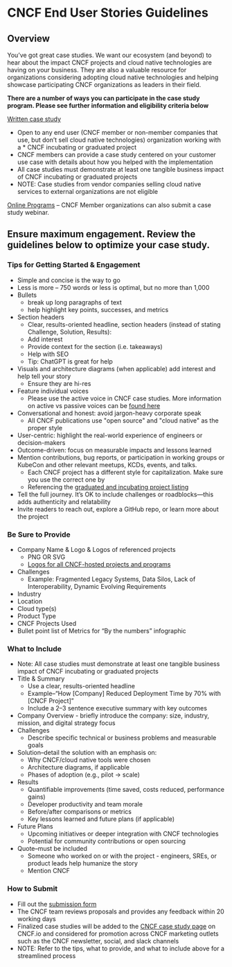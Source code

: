 # CNCF End User Stories Guidelines #

## Overview ##

You’ve got great case studies. We want our ecosystem (and beyond) to hear about the impact CNCF projects and cloud native technologies are having on your business. They are also a valuable resource for organizations considering adopting cloud native technologies and helping showcase participating CNCF organizations as leaders in their field.

**There are a number of ways you can participate in the case study program. Please see further information and eligibility criteria below** 

[Written case study](https://marketingform.cncf.io)
* Open to any end user (CNCF member or non-member companies that use, but don’t sell cloud native technologies) organization working with a * CNCF incubating or graduated project 
* CNCF members can provide a case study centered on your customer use case with details about how you helped with the implementation
* All case studies must demonstrate at least one tangible business impact of CNCF incubating or graduated projects
* NOTE: Case studies from vendor companies selling cloud native services to external organizations are not eligible
 
[Online Programs](https://github.com/cncf/foundation/blob/main/policies-guidance/online-programs-guidelines.md) – CNCF Member organizations can also submit a case study webinar.


## Ensure maximum engagement. Review the guidelines below to optimize your case study. ##

### Tips for Getting Started & Engagement ###

* Simple and concise is the way to go
* Less is more – 750 words or less is optimal, but no more than 1,000
* Bullets
  * break up long paragraphs of text 
  * help highlight key points, successes, and metrics
* Section headers
  * Clear, results-oriented headline, section headers (instead of stating Challenge, Solution, Results):
   * Add interest 
   * Provide context for the section (i.e. takeaways)
   * Help with SEO
   * Tip: ChatGPT is great for help
* Visuals and architecture diagrams (when applicable) add interest and help tell your story
  * Ensure they are hi-res
* Feature individual voices
  * Please use the active voice in CNCF case studies. More information on active vs passive voices can be [found here](https://www.grammarly.com/blog/active-vs-passive-voice/) 
* Conversational and honest: avoid jargon-heavy corporate speak
  * All CNCF publications use "open source" and "cloud native" as the proper style
* User-centric: highlight the real-world experience of engineers or decision-makers
* Outcome-driven: focus on measurable impacts and lessons learned
* Mention contributions, bug reports, or participation in working groups or KubeCon and other relevant meetups, KCDs, events, and talks.
  * Each CNCF project has a different style for capitalization. Make sure you use the correct one by
  * Referencing the [graduated and incubating project listing](https://www.cncf.io/projects/%5d) 
* Tell the full journey. It’s OK to include challenges or roadblocks—this adds authenticity and relatability
* Invite readers to reach out, explore a GitHub repo, or learn more about the project

 

### Be Sure to Provide ###

* Company Name & Logo & Logos of referenced projects
  * PNG OR SVG
  * [Logos for all CNCF-hosted projects and programs](https://github.com/cncf/artwork/)
* Challenges
  * Example: Fragmented Legacy Systems, Data Silos, Lack of Interoperability, Dynamic Evolving Requirements
* Industry
* Location
* Cloud type(s)
* Product Type
* CNCF Projects Used
* Bullet point list of Metrics for “By the numbers” infographic


### What to Include ###

* Note: All case studies must demonstrate at least one tangible business impact of CNCF incubating or graduated projects
* Title & Summary
  * Use a clear, results-oriented headline
  * Example–“How [Company] Reduced Deployment Time by 70% with [CNCF Project]”
  * Include a 2–3 sentence executive summary with key outcomes
* Company Overview - briefly introduce the company: size, industry, mission, and digital strategy focus
* Challenges
  * Describe specific technical or business problems and measurable goals
* Solution–detail the solution with an emphasis on:
  * Why CNCF/cloud native tools were chosen
  * Architecture diagrams, if applicable
  * Phases of adoption (e.g., pilot → scale)
* Results
  * Quantifiable improvements (time saved, costs reduced, performance gains)
  * Developer productivity and team morale
  * Before/after comparisons or metrics
  * Key lessons learned and future plans (if applicable)
* Future Plans
  * Upcoming initiatives or deeper integration with CNCF technologies
  * Potential for community contributions or open sourcing
* Quote–must be included 
  * Someone who worked on or with the project - engineers, SREs, or product leads help humanize the story
  * Mention CNCF 


### How to Submit ###

* Fill out the [submission form](https://form.asana.com/?k=Ufi_ZE31X3EAKMTiplIEcA&d=9283783873717)
* The CNCF team reviews proposals and provides any feedback within 20 working days
* Finalized case studies will be added to the [CNCF case study page](https://www.cncf.io/case-studies/) on CNCF.io and considered for promotion across CNCF marketing outlets such as the CNCF newsletter, social, and slack channels
* NOTE: Refer to the tips, what to provide, and what to include above for a streamlined process 
